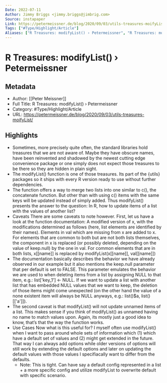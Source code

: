 ```yaml
---
Date: 2022-07-11
Author: Jimmy Briggs <jimmy.briggs@jimbrig.com>
Source: instapaper
Link: https://petermeissner.de/blog/2020/09/03/utils-treasures-moifyList/
Tags: ["#Type/Highlight/Article"]
Aliases: ["R Treasures: modifyList() › Petermeissner", "R Treasures: modifyList() › Petermeissner"]
---
```

# R Treasures: modifyList() › Petermeissner

## Metadata
- Author: [[Peter Meissner]]
- Full Title: R Treasures: modifyList() › Petermeissner
- Category: #Type/Highlight/Article
- URL: https://petermeissner.de/blog/2020/09/03/utils-treasures-moifyList/

## Highlights
- Sometimes, more precisely quite often, the standard libraries hold treasures that we are not aware of. Maybe they have obscure names, have been reinvented and shadowed by the newest cutting edge convenience package or one simply does not expect those treasures to be there so they are hidden in plain sight.
- The modifyList() function is one of those treasures. Its part of the {utils} packages so it ships with every R version ready to use without further dependencies.
- The function offers a way to merge two lists into one similar to c(), the concatenate function. But other than with using c() items with the same keys will be updated instead of simply added. Thus modifyList() presents the answer to the question:
  In R, how to update items of a list with the values of another list?
- Caveats
  There are some caveats to note however. First, let us have a look at the function documentation:
  A modified version of x, with the modifications determined as follows (here, list elements are identified by their names). Elements in val which are missing from x are added to x. For elements that are common to both but are not both lists themselves, the component in x is replaced (or possibly deleted, depending on the value of keep.null) by the one in val. For common elements that are in both lists, x[[name]] is replaced by modifyList(x[[name]], val[[name]])
- The documentation basically describes the behavior we have already observed in our example but it also mentions the keep.null parameter that per default is set to FALSE. This parameter emulates the behavior we are used to when deleting items from a list by assigning NULL to that item, e.g.: list['key_1'] <- NULL. If we want to update a list with another list that has embedded NULL values that we want to keep, the deletion of those items might come unexpected (on the other hand the value of a none existent item will always be NULL anyways, e.g.: list()$a, list()[['a']]).
- The second caveat is that modifyList() will not update unnamed items of a list. This makes sense if you think of modifyList() as unnamed having no name to match values upon. Again, its mostly just a good idea to know, that’s that the way the function works.
- Use Cases
  Now what is this useful for? I myself often use modifyList() when I want to pass around whole sets of information which
  (1) which have a default set of values and (2) might get extended in the future.
  That way I can always add options while older versions of options will still work by extending the default options and later on updating the default values with those values I specifiacally want to differ from the defaults.
    - Note: This is tight. Can have say a default config represented in a list + a more specific config and utilize modifyList to overwrite default with specific scenario.
